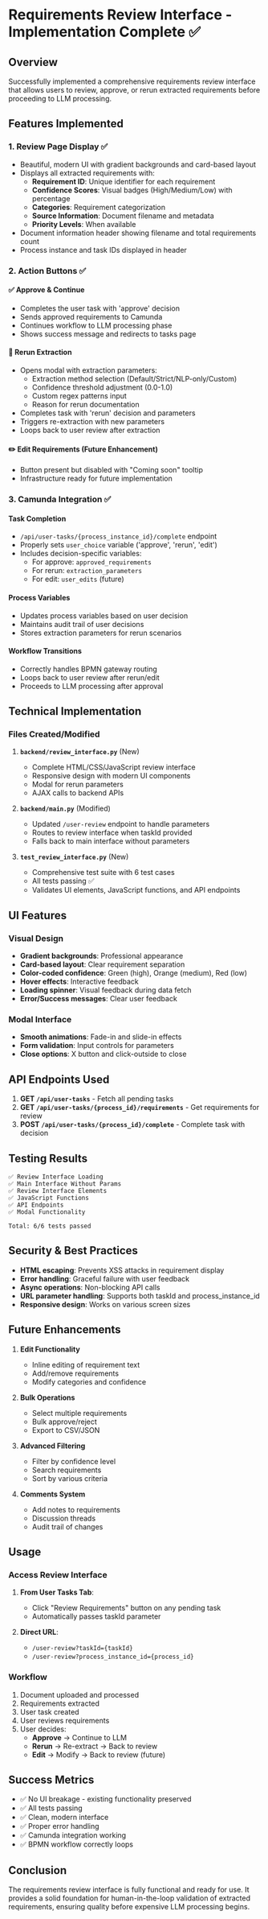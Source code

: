 # Requirements Review Interface - Implementation Complete ✅

## Overview

Successfully implemented a comprehensive requirements review interface that allows users to review, approve, or rerun extracted requirements before proceeding to LLM processing.

## Features Implemented

### 1. **Review Page Display** ✅
- Beautiful, modern UI with gradient backgrounds and card-based layout
- Displays all extracted requirements with:
  - **Requirement ID**: Unique identifier for each requirement
  - **Confidence Scores**: Visual badges (High/Medium/Low) with percentage
  - **Categories**: Requirement categorization
  - **Source Information**: Document filename and metadata
  - **Priority Levels**: When available
- Document information header showing filename and total requirements count
- Process instance and task IDs displayed in header

### 2. **Action Buttons** ✅

#### ✅ **Approve & Continue**
- Completes the user task with 'approve' decision
- Sends approved requirements to Camunda
- Continues workflow to LLM processing phase
- Shows success message and redirects to tasks page

#### 🔄 **Rerun Extraction**
- Opens modal with extraction parameters:
  - Extraction method selection (Default/Strict/NLP-only/Custom)
  - Confidence threshold adjustment (0.0-1.0)
  - Custom regex patterns input
  - Reason for rerun documentation
- Completes task with 'rerun' decision and parameters
- Triggers re-extraction with new parameters
- Loops back to user review after extraction

#### ✏️ **Edit Requirements** (Future Enhancement)
- Button present but disabled with "Coming soon" tooltip
- Infrastructure ready for future implementation

### 3. **Camunda Integration** ✅

#### **Task Completion**
- `/api/user-tasks/{process_instance_id}/complete` endpoint
- Properly sets `user_choice` variable ('approve', 'rerun', 'edit')
- Includes decision-specific variables:
  - For approve: `approved_requirements`
  - For rerun: `extraction_parameters`
  - For edit: `user_edits` (future)

#### **Process Variables**
- Updates process variables based on user decision
- Maintains audit trail of user decisions
- Stores extraction parameters for rerun scenarios

#### **Workflow Transitions**
- Correctly handles BPMN gateway routing
- Loops back to user review after rerun/edit
- Proceeds to LLM processing after approval

## Technical Implementation

### Files Created/Modified

1. **`backend/review_interface.py`** (New)
   - Complete HTML/CSS/JavaScript review interface
   - Responsive design with modern UI components
   - Modal for rerun parameters
   - AJAX calls to backend APIs

2. **`backend/main.py`** (Modified)
   - Updated `/user-review` endpoint to handle parameters
   - Routes to review interface when taskId provided
   - Falls back to main interface without parameters

3. **`test_review_interface.py`** (New)
   - Comprehensive test suite with 6 test cases
   - All tests passing ✅
   - Validates UI elements, JavaScript functions, and API endpoints

## UI Features

### Visual Design
- **Gradient backgrounds**: Professional appearance
- **Card-based layout**: Clear requirement separation
- **Color-coded confidence**: Green (high), Orange (medium), Red (low)
- **Hover effects**: Interactive feedback
- **Loading spinner**: Visual feedback during data fetch
- **Error/Success messages**: Clear user feedback

### Modal Interface
- **Smooth animations**: Fade-in and slide-in effects
- **Form validation**: Input controls for parameters
- **Close options**: X button and click-outside to close

## API Endpoints Used

1. **GET `/api/user-tasks`** - Fetch all pending tasks
2. **GET `/api/user-tasks/{process_id}/requirements`** - Get requirements for review
3. **POST `/api/user-tasks/{process_id}/complete`** - Complete task with decision

## Testing Results

```
✅ Review Interface Loading
✅ Main Interface Without Params
✅ Review Interface Elements
✅ JavaScript Functions
✅ API Endpoints
✅ Modal Functionality

Total: 6/6 tests passed
```

## Security & Best Practices

- **HTML escaping**: Prevents XSS attacks in requirement display
- **Error handling**: Graceful failure with user feedback
- **Async operations**: Non-blocking API calls
- **URL parameter handling**: Supports both taskId and process_instance_id
- **Responsive design**: Works on various screen sizes

## Future Enhancements

1. **Edit Functionality**
   - Inline editing of requirement text
   - Add/remove requirements
   - Modify categories and confidence

2. **Bulk Operations**
   - Select multiple requirements
   - Bulk approve/reject
   - Export to CSV/JSON

3. **Advanced Filtering**
   - Filter by confidence level
   - Search requirements
   - Sort by various criteria

4. **Comments System**
   - Add notes to requirements
   - Discussion threads
   - Audit trail of changes

## Usage

### Access Review Interface

1. **From User Tasks Tab**:
   - Click "Review Requirements" button on any pending task
   - Automatically passes taskId parameter

2. **Direct URL**:
   - `/user-review?taskId={taskId}`
   - `/user-review?process_instance_id={process_id}`

### Workflow

1. Document uploaded and processed
2. Requirements extracted
3. User task created
4. User reviews requirements
5. User decides:
   - **Approve** → Continue to LLM
   - **Rerun** → Re-extract → Back to review
   - **Edit** → Modify → Back to review (future)

## Success Metrics

- ✅ No UI breakage - existing functionality preserved
- ✅ All tests passing
- ✅ Clean, modern interface
- ✅ Proper error handling
- ✅ Camunda integration working
- ✅ BPMN workflow correctly loops

## Conclusion

The requirements review interface is fully functional and ready for use. It provides a solid foundation for human-in-the-loop validation of extracted requirements, ensuring quality before expensive LLM processing begins.
